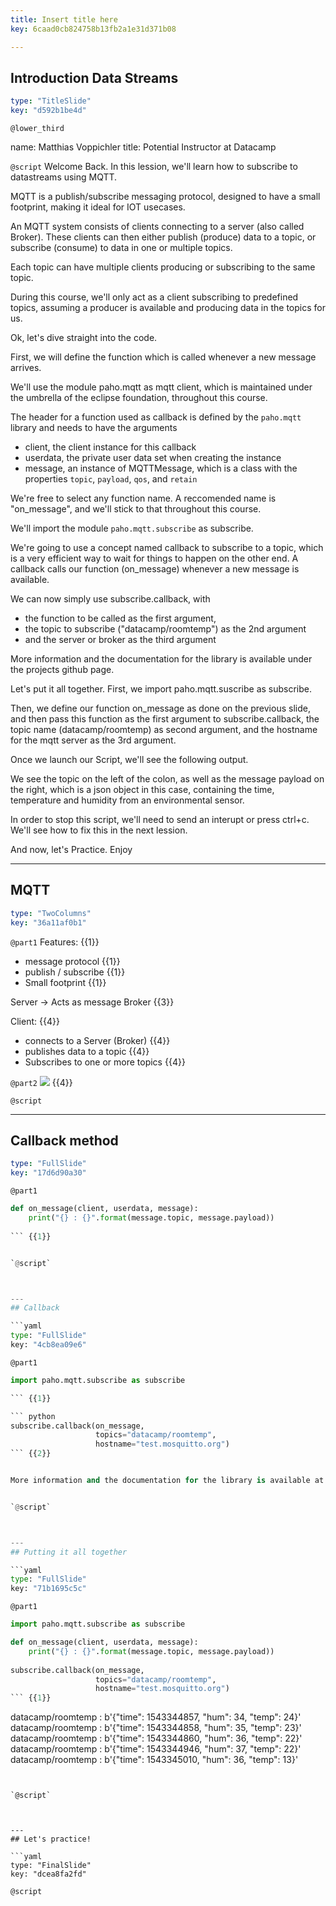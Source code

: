 ```yaml
---
title: Insert title here
key: 6caad0cb824758b13fb2a1e31d371b08

---
```

## Introduction Data Streams

```yaml
type: "TitleSlide"
key: "d592b1be4d"
```

`@lower_third`

name: Matthias Voppichler
title: Potential Instructor at Datacamp


`@script`
Welcome Back.
In this lession, we'll learn how to subscribe to datastreams using MQTT.

>> 
MQTT is a publish/subscribe messaging protocol, designed to have a small footprint, making it ideal for IOT usecases.

An MQTT system consists of clients connecting to a server (also called Broker).
These clients can then either publish (produce) data to a topic, or subscribe (consume) to data in one or multiple topics.

Each topic can have multiple clients producing or subscribing to the same topic.

During this course, we'll only act as a client subscribing to predefined topics, assuming a producer is available and producing data in the topics for us.

Ok, let's dive straight into the code.
>> 
First, we will define the function which is called whenever a new message arrives. 

We'll use the module paho.mqtt as mqtt client, which is maintained under the umbrella of the eclipse foundation, throughout this course.

The header for a function used as callback is defined by the `paho.mqtt` library and needs to have the arguments 
* client, the client instance for this callback
* userdata, the private user data set when creating the instance
* message, an instance of MQTTMessage, which is a class with the properties `topic`, `payload`, `qos`, and `retain`

We're free to select any function name. A reccomended name is "on_message", and we'll stick to that throughout this course.

>>

We'll import the module `paho.mqtt.subscribe` as subscribe.

We're going to use a concept named callback to subscribe to a topic, which is a very efficient way to wait for things to happen on the other end.
A callback calls our function (on_message) whenever a new message is available.

We can now simply use subscribe.callback, with 
* the function to be called as the first argument, 
* the topic to subscribe ("datacamp/roomtemp") as the 2nd argument
* and the server or broker as the third argument

More information and the documentation for the library is available under the projects github page.

>>
Let's put it all together.
First, we import paho.mqtt.suscribe as subscribe.

Then, we define our function on_message as done on the previous slide,
and then pass this function as the first argument to subscribe.callback, the topic name (datacamp/roomtemp) as second argument, and the hostname for the mqtt server as the 3rd argument.

Once we launch our Script, we'll see the following output.
>>
We see the topic on the left of the colon, as well as the message payload on the right, which is a json object in this case, containing the time, temperature and humidity from an environmental sensor.

In order to stop this script, we'll need to send an interupt or press ctrl+c. We'll see how to fix this in the next lession.

>> 
And now, let's Practice. Enjoy


---
## MQTT

```yaml
type: "TwoColumns"
key: "36a11af0b1"
```

`@part1`
Features: {{1}}
* message protocol {{1}}
* publish / subscribe {{1}}
* Small footprint {{1}}

Server -> Acts as message Broker {{3}}

Client: {{4}}
* connects to a Server (Broker) {{4}}
* publishes data to a topic  {{4}}
* Subscribes to one or more topics  {{4}}


`@part2`
![](https://assets.datacamp.com/production/repositories/4141/datasets/d645534d48500a78e5b4112c3f23247c988f23ad/mqtt-flow_istos_org.png) {{4}}


`@script`



---
## Callback method

```yaml
type: "FullSlide"
key: "17d6d90a30"
```

`@part1`
``` python
def on_message(client, userdata, message):
    print("{} : {}".format(message.topic, message.payload))
        
``` {{1}}


`@script`



---
## Callback

```yaml
type: "FullSlide"
key: "4cb8ea09e6"
```

`@part1`
``` python
import paho.mqtt.subscribe as subscribe

``` {{1}}

``` python
subscribe.callback(on_message, 
                   topics="datacamp/roomtemp", 
                   hostname="test.mosquitto.org")
``` {{2}}


More information and the documentation for the library is available at github [https://github.com/eclipse/paho.mqtt.python](https://github.com/eclipse/paho.mqtt.python){{3}}


`@script`



---
## Putting it all together

```yaml
type: "FullSlide"
key: "71b1695c5c"
```

`@part1`
``` python
import paho.mqtt.subscribe as subscribe

def on_message(client, userdata, message):
    print("{} : {}".format(message.topic, message.payload))
        
subscribe.callback(on_message, 
                   topics="datacamp/roomtemp", 
                   hostname="test.mosquitto.org")
``` {{1}}


```
datacamp/roomtemp : b'{"time": 1543344857, "hum": 34, "temp": 24}'
datacamp/roomtemp : b'{"time": 1543344858, "hum": 35, "temp": 23}'
datacamp/roomtemp : b'{"time": 1543344860, "hum": 36, "temp": 22}'
datacamp/roomtemp : b'{"time": 1543344946, "hum": 37, "temp": 22}'
datacamp/roomtemp : b'{"time": 1543345010, "hum": 36, "temp": 13}'
``` {{2}}


`@script`



---
## Let's practice!

```yaml
type: "FinalSlide"
key: "dcea8fa2fd"
```

`@script`



